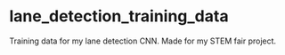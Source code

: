 # lane_detection_training_data
Training data for my lane detection CNN. Made for my STEM fair project.
